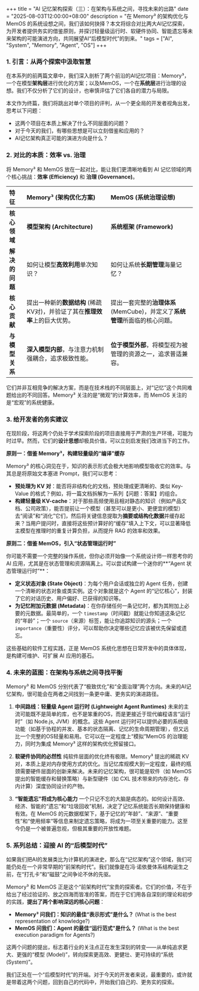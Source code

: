 +++
title = "AI 记忆架构探索（三）：在架构与系统之间，寻找未来的出路"
date = "2025-08-03T12:00:00+08:00"
description = "在 Memory³ 的架构优化与 MemOS 的系统设想之间，我们该如何抉择？本文将综合对比两大AI记忆探索，为开发者提供务实的借鉴原则，并探讨轻量级运行时、软硬件协同、智能遗忘等未来架构的可能演进方向，共同展望AI“后模型时代”的到来。"
tags = ["AI", "System", "Memory", "Agent", "OS"]
+++

### 1. 引言：从两个探索中汲取智慧

在本系列的前两篇文章中，我们深入剖析了两个前沿的AI记忆项目：Memory³，一个在模型**架构层**进行优化的方案；以及MemOS，一个在**系统层**进行治理的设想。我们不仅分析了它们的设计，也审慎评估了它们各自的潜力与局限。

本文作为终篇，我们将跳出对单个项目的评判，从一个更全局的开发者视角出发，思考以下问题：

*   这两个项目在本质上解决了什么不同层面的问题？
*   对于今天的我们，有哪些思想是可以立刻借鉴和应用的？
*   AI记忆架构真正可能的演进方向是什么？

### 2. 对比的本质：效率 vs. 治理

将 Memory³ 和 MemOS 放在一起对比，能让我们更清晰地看到 AI 记忆领域的两个核心挑战：**效率 (Efficiency)** 和 **治理 (Governance)**。

| 特征 | Memory³ (架构优化方案) | MemOS (系统治理设想) |
| :--- | :--- | :--- |
| **核心领域** | **模型架构 (Architecture)** | **系统框架 (Framework)** |
| **解决的问题** | 如何让模型**高效利用**单次知识？ | 如何让系统**长期管理**海量记忆？ |
| **核心贡献** | 提出一种新的**数据结构** (稀疏KV对)，并验证了其在**推理效率**上的巨大优势。 | 提出一套完整的**治理体系** (MemCube)，并定义了**系统管理**所面临的核心问题。 |
| **与模型关系** | **深入模型内部**，与注意力机制强耦合，追求极致性能。 | **位于模型外部**，将模型视为被管理的资源之一，追求普适兼容。 |

它们并非互相竞争的解决方案，而是在技术栈的不同层面上，对“记忆”这个共同难题给出的不同回答。Memory³ 关注的是“微观”的计算效率，而 MemOS 关注的是“宏观”的系统健康。

### 3. 给开发者的务实建议

在现阶段，将这两个仍处于学术探索阶段的项目直接用于严肃的生产环境，可能为时过早。然而，它们的**设计思想**却极具价值，可以立刻启发我们改进当下的工作。

**原则一：借鉴 Memory³，构建轻量级的“编译”缓存**

Memory³ 的核心洞见在于，知识的表示形式会极大地影响模型吸收它的效率。与其总是将原始文本塞进 Prompt，我们可以思考：

*   **预处理为 KV 对**：能否将非结构化的文档，预处理成更清晰的、类似 Key-Value 的格式？例如，将一篇文档拆解为一系列【问题：答案】的组合。
*   **构建轻量级 KV-cache**：对于那些高频使用且相对静态的知识（例如产品文档、公司政策），能否提前让一个模型（甚至可以是更小、更便宜的模型）去“阅读”和“消化”它们，然后将关键信息提取为**摘要或结构化数据**并缓存起来？当用户提问时，直接将这些预计算好的“缓存”填入上下文，可以显著降低主模型在推理时的重复计算负担，从而提升 RAG 的效率和效果。

**原则二：借鉴 MemOS，引入“状态管理运行时”**

你可能不需要一个完整的操作系统，但你必须开始像一个系统设计师一样思考你的 AI 应用，尤其是在状态管理和资源隔离上。可以尝试构建一个迷你的**“Agent 状态管理运行时”**：

*   **定义状态对象 (State Object)**：为每个用户会话或独立的 Agent 任务，创建一个清晰的状态对象或类实例。这个对象就是这个 Agent 的“记忆核心”，封装了它的对话历史、用户偏好、已获得的知识等。
*   **为记忆附加元数据 (Metadata)**：在你存储任何一条记忆时，都为其附加上必要的元数据。最简单的，一个 `timestamp`（时间戳）就能让你知道这条记忆的“年龄”；一个 `source`（来源）标签，能让你追踪知识的源头；一个 `importance`（重要性）评分，可以帮助你决定哪些记忆应该被优先保留或遗忘。

这些基础的软件工程实践，正是 MemOS 系统化思想在日常开发中的具体体现，是构建可维护、可扩展 AI 应用的基石。

### 4. 未来的蓝图：在架构与系统之间寻找平衡

Memory³ 和 MemOS 分别代表了“极致优化”和“全面治理”两个方向。未来的AI记忆架构，很可能会在两者之间找到一条更中庸、更务实的演进路径。

1.  **中间路线：轻量级 Agent 运行时 (Lightweight Agent Runtimes)**
    未来的主流可能既不是简单的库，也不是笨重的OS，而是更接近于现代编程语言“运行时”（如 Node.js, JVM）的概念。这些 Agent 运行时可以提供必要的系统级功能（如基于协程的并发、基本的状态隔离、记忆的生命周期管理），但又远比一个完整的OS轻量和易用。它可以在一定程度上“模拟”MemOS 的治理能力，同时为集成 Memory³ 这样的架构优化预留接口。

2.  **软硬件协同的必然性**
    纯软件层面的优化终有极限。Memory³ 提出的稀疏 KV 对，本质上是对内存使用方式的优化。当记忆库规模大到一定程度，最终的瓶颈需要硬件层面的创新来解决。未来的记忆架构，很可能是软件（如 MemOS 提出的智能缓存和替换策略）与新型硬件（如 CXL 技术带来的内存池化、存内计算）深度协同设计的产物。

3.  **“智能遗忘”将成为核心能力**
    一个只记不忘的大脑是病态的。如何设计高效、经济、智能的“遗忘”和“垃圾回收”机制，决定了记忆系统能否长期保持健康和有效。在 MemOS 的元数据框架下，基于记忆的“年龄”、“来源”、“重要性”和“使用频率”等信息来制定遗忘策略，将成为一项至关重要的能力。这至今仍是一个被普遍忽视，但极其重要的开放性难题。

### 5. 系列总结：迎接 AI 的“后模型时代”

如果我们把AI的发展类比为计算机的演进史，那么在“记忆架构”这个领域，我们可能仍处在一个非常早期的“前架构时代”。我们就像是在冯·诺依曼体系结构诞生之前，在“打孔卡”和“磁鼓”之间争论不休的先驱。

Memory³ 和 MemOS 正是这个“前架构时代”宝贵的探索者。它们的价值，不在于给出了经过验证的、放之四海而皆准的答案，而在于它们用各自深刻的理论和初步的实践，**提出了两个影响深远的核心问题**：

*   **Memory³ 问我们：知识的最佳“表示形式”是什么？** (What is the best representation of knowledge?)
*   **MemOS 问我们：Agent 的最佳“运行范式”是什么？** (What is the best execution paradigm for Agents?)

这两个问题的提出，标志着行业的关注点正在发生深刻的转变——从单纯追求更大、更强的“模型 (Model)”，转向探索更高效、更健壮、更可持续的“系统 (System)”。

我们正处在一个“后模型时代”的开端。对于今天的开发者来说，最重要的，或许就是带着这两个问题，回到自己的代码中，开始我们自己的、更务实的探索。